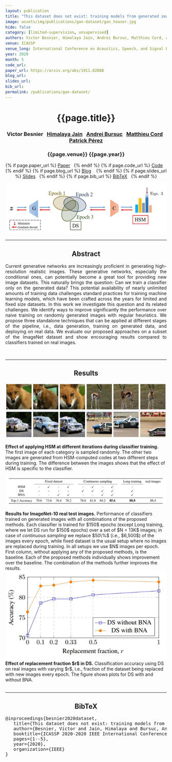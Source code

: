 ```yaml
---
layout: publication
title: "This dataset does not exist: training models from generated images"
image: assets/img/publications/gan-dataset/gan_teaser.jpg
hide: false
category: [limited-supervision, unsupervised]
authors: Victor Besnier, Himalaya Jain, Andrei Bursuc, Matthieu Cord, and Patrick Pérez
venue: ICASSP
venue_long: International Conference on Acoustics, Speech, and Signal Processing (ICASSP)
year: 2020
month: 5
code_url:
paper_url: https://arxiv.org/abs/1911.02888
blog_url:
slides_url:
bib_url:
permalink: /publications/gan-dataset/
---
```


<h1 align="center"> {{page.title}} </h1>
<!-- Simple call of authors -->
<!-- <h3 align="center"> {{page.authors}} </h3> -->
<!-- Alternatively you can add links to author pages -->
<h3 align="center"> Victor Besnier&nbsp;&nbsp; <a href="https://himalayajain.github.io/">Himalaya Jain</a>&nbsp;&nbsp; <a href="https://abursuc.github.io/">Andrei Bursuc</a>&nbsp;&nbsp; <a href="https://cord.isir.upmc.fr/">Matthieu Cord</a>&nbsp;&nbsp; <a href="https://ptrckprz.github.io/">Patrick Pérez</a></h3>


<h3 align="center"> {{page.venue}} {{page.year}} </h3>

<div align="center">
  <p>
    {% if page.paper_url %}
    <a href="{{ page.paper_url }}"><i class="far fa-file-pdf"></i> Paper</a>&nbsp;&nbsp;
    {% endif %}
    {% if page.code_url %}
    <a href="{{ page.code_url }}"><i class="fab fa-github"></i> Code</a> &nbsp;&nbsp;
    {% endif %}
    {% if page.blog_url %}
    <a href="{{ page.blog_url }}"><i class="fab fa-blogger"></i> Blog</a> &nbsp;&nbsp;
    {% endif %}
    {% if page.slides_url %}
    <a href="{{ page.slides_url }}"><i class="far fa-file-pdf"></i> Slides</a>&nbsp;&nbsp;
    {% endif %}
    {% if page.bib_url %}
    <a href="{{ page.bib_url}}"><i class="far fa-file-alt"></i> BibTeX</a>&nbsp;&nbsp;
    {% endif %}
  </p>
</div>

<div class="publication-teaser">
    <img src="../../assets/img/publications/gan-dataset/overview.jpg" alt="project teaser"/>
</div>


<hr>

<h2  align="center"> Abstract</h2>

<p align="justify">Current generative networks are increasingly proficient in generating high-resolution realistic images. These generative networks, especially the conditional ones, can potentially become a great tool for providing new image datasets. This naturally brings the question: Can we train a classifier only on the generated data? This potential availability of nearly unlimited amounts of training data challenges standard practices for training machine learning models, which have been crafted across the years for limited and fixed size datasets. In this work we investigate this question and its related challenges. We identify ways to improve significantly the performance over naive training on randomly generated images with regular heuristics. We propose three standalone techniques that can be applied at different stages of the pipeline, i.e., data generation, training on generated data, and deploying on real data. We evaluate our proposed approaches on a subset of the ImageNet dataset and show encouraging results compared to classifiers trained on real images.</p>

<br>

<hr>

<h2  align="center"> Results</h2>

![](../../assets/img/publications/gan-dataset/hsm_effect.jpg)
<!-- {:height="60%" width="60%"} -->

<div class="caption"><b>Effect of applying HSM at different iterations during classifier training.</b> The first image of each category is sampled randomly. The other two images are generated from
HSM-computed codes at two different steps during training. The difference between the images shows that the effect of HSM is specific to the classifier.</div>

<!-- <br> -->

![](../../assets/img/publications/gan-dataset/table_results.jpg)
<!-- {:height="60%" width="60%"} -->

<div class="caption"><b>Results for ImageNet-10 real test images.</b> Performance of classifiers trained on generated images with all combinations of the proposed methods. Each classifier is trained for $150$ epochs (except Long training, where we let DS run for $150$
epochs) over a set of $N = 13K$ images; in case of <em>continuous sampling</em> we replace $50\%$ (i.e., $6,500$) of the images every epoch, while fixed dataset is the usual setup where no images are replaced during training. In all setups we use $N$ images per epoch.
First column, without applying any of the proposed methods, is the baseline. Each of the proposed methods individually shows improvement over the baseline. The combination of the methods further improves the results.</div>

<!-- <br> -->

<div class="publication-teaser">
    <img src="../../assets/img/publications/gan-dataset/plot_results.jpg" alt="project teaser"/>
</div>

<div class="caption"><b>Effect of replacement fraction $r$ in DS.</b> Classification accuracy using DS on real images with varying $r$, i.e., fraction of the dataset being replaced with new images every epoch. The figure shows plots for DS with and without BNA.
</div>


<br>

<hr>

<h2  align="center">BibTeX</h2>
<left>
  <pre class="bibtex-box">
@inproceedings{besnier2020dataset,
   title={This dataset does not exist: training models from generated images},
   author={Besnier, Victor and Jain, Himalaya and Bursuc, Andrei and Cord, Matthieu and P{\'e}rez, Patrick},
   booktitle={ICASSP 2020-2020 IEEE International Conference on Acoustics, Speech and Signal Processing (ICASSP)},
   pages={1--5},
   year={2020},
   organization={IEEE}
}</pre>
</left>

<br>
